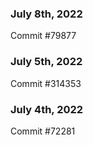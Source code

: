 ### July 8th, 2022

Commit #79877

### July 5th, 2022

Commit #314353


### July 4th, 2022

Commit #72281
